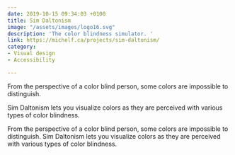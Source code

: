 ```yaml
---
date: 2019-10-15 09:34:03 +0100
title: Sim Daltonism
image: "/assets/images/logo16.svg"
description: 'The color blindness simulator. '
link: https://michelf.ca/projects/sim-daltonism/
category:
- Visual design
- Accessibility

---
```

From the perspective of a color blind person, some colors are impossible to distinguish.

Sim Daltonism lets you visualize colors as they are perceived with various types of color blindness.

From the perspective of a color blind person, some colors are impossible to distinguish. Sim Daltonism lets you visualize colors as they are perceived with various types of color blindness.